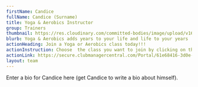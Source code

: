 ```yaml
---
firstName: Candice
fullName: Candice (Surname)
title: Yoga & Aerobics Instructor
group: Trainers
thumbnail: https://res.cloudinary.com/committed-bodies/image/upload/v1643304414/trainers/Jill%20Myburgh/jill-trainer.png
blurb: Yoga & Aerobics adds years to your life and life to your years
actionHeading: Join a Yoga or Aerobics class today!!!
actionInstruction: Choose  the class you want to join by clicking on the button bellow.
actionLink: https://secure.clubmanagercentral.com/Portal/61e68416-3d0e-4302-bd0f-dca493494bb3/Booking/Timetable?staffId=10665
layout: team
---
```

Enter a bio for Candice here (get Candice to write a bio about himself).
